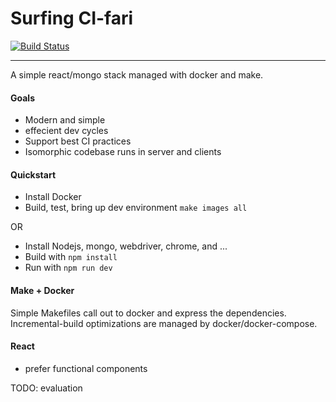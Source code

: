 Surfing CI-fari
===========
[![Build Status](https://travis-ci.org/clintam/surf.svg)](https://travis-ci.org/clintam/surf#)
***


A simple react/mongo stack managed with docker and make. 

#### Goals
* Modern and simple
* effecient dev cycles
* Support best CI practices
* Isomorphic codebase runs in server and clients

#### Quickstart

* Install Docker
* Build, test, bring up dev environment `make images all`

OR

* Install Nodejs, mongo, webdriver, chrome, and ...
* Build with `npm install`
* Run with `npm run dev`

#### Make + Docker 

Simple Makefiles call out to docker and express the dependencies. 
Incremental-build optimizations are managed by docker/docker-compose.
 

#### React

* prefer functional components

TODO: evaluation
